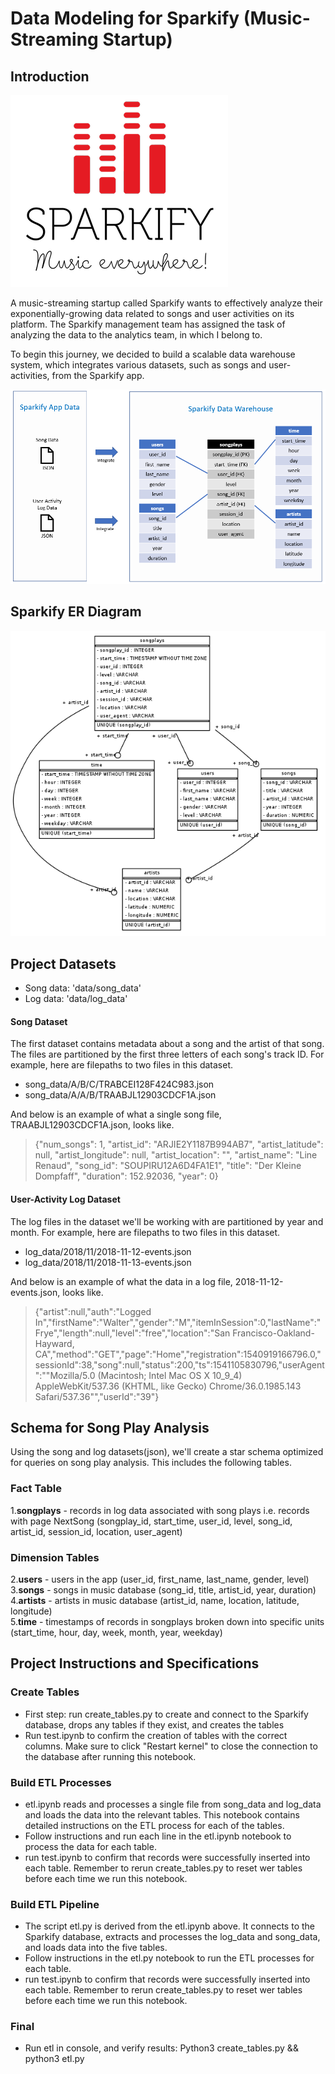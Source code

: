 # Data Modeling for Sparkify (Music-Streaming Startup)

## Introduction
![SparkifyLogo](img/SparkifyLogo.PNG)

A music-streaming startup called Sparkify wants to effectively analyze their exponentially-growing data related to songs and user activities on its platform. The Sparkify management team has assigned the task of analyzing the data to the analytics team, in which I belong to. 

To begin this journey, we decided to build a scalable data warehouse system, which integrates various datasets, such as songs and user-activities, from the Sparkify app.

![SparkifyDataWarehouse](img/SparkifyDataWarehouse.PNG)

## Sparkify ER Diagram
![SparkifyERDiagram](img/sparkifydb_erd.png)

## Project Datasets
* Song data: 'data/song_data'  
* Log data: 'data/log_data' 

#### Song Dataset
The first dataset contains metadata about a song and the artist of that song. The files are partitioned by the first three letters of each song's track ID. For example, here are filepaths to two files in this dataset.  
* song_data/A/B/C/TRABCEI128F424C983.json  
* song_data/A/A/B/TRAABJL12903CDCF1A.json

And below is an example of what a single song file, TRAABJL12903CDCF1A.json, looks like.  
> {"num_songs": 1, "artist_id": "ARJIE2Y1187B994AB7", "artist_latitude": null, "artist_longitude": null, "artist_location": "", "artist_name": "Line Renaud", "song_id": "SOUPIRU12A6D4FA1E1", "title": "Der Kleine Dompfaff", "duration": 152.92036, "year": 0}

#### User-Activity Log Dataset
The log files in the dataset we'll be working with are partitioned by year and month. For example, here are filepaths to two files in this dataset.  
* log_data/2018/11/2018-11-12-events.json   
* log_data/2018/11/2018-11-13-events.json     

And below is an example of what the data in a log file, 2018-11-12-events.json, looks like.  
> {"artist":null,"auth":"Logged In","firstName":"Walter","gender":"M","itemInSession":0,"lastName":"Frye","length":null,"level":"free","location":"San Francisco-Oakland-Hayward, CA","method":"GET","page":"Home","registration":1540919166796.0,"sessionId":38,"song":null,"status":200,"ts":1541105830796,"userAgent":"\"Mozilla\/5.0 (Macintosh; Intel Mac OS X 10_9_4) AppleWebKit\/537.36 (KHTML, like Gecko) Chrome\/36.0.1985.143 Safari\/537.36\"","userId":"39"}


## Schema for Song Play Analysis
Using the song and log datasets(json), we'll create a star schema optimized for queries on song play analysis. This includes the following tables.

### Fact Table
1.**songplays** - records in log data associated with song plays i.e. records with page NextSong (songplay_id, start_time, user_id, level, song_id, artist_id, session_id, location, user_agent)
### Dimension Tables
2.**users** - users in the app (user_id, first_name, last_name, gender, level)   
3.**songs** - songs in music database (song_id, title, artist_id, year, duration)  
4.**artists** - artists in music database (artist_id, name, location, latitude, longitude)  
5.**time** - timestamps of records in songplays broken down into specific units (start_time, hour, day, week, month, year, weekday)


## Project Instructions and Specifications
### Create Tables
* First step: run create_tables.py to create and connect to the Sparkify database, drops any tables if they exist, and creates the tables
* Run test.ipynb to confirm the creation of tables with the correct columns. Make sure to click "Restart kernel" to close the connection to the database after running this notebook.

### Build ETL Processes
* etl.ipynb reads and processes a single file from song_data and log_data and loads the data into the relevant tables. This notebook contains detailed instructions on the ETL process for each of the tables.
* Follow instructions and run each line in the etl.ipynb notebook to process the data for each table. 
* run test.ipynb to confirm that records were successfully inserted into each table. Remember to rerun create_tables.py to reset wer tables before each time we run this notebook.

### Build ETL Pipeline
* The script etl.py is derived from  the etl.ipynb above. It connects to the Sparkify database, extracts and processes the log_data and song_data, and loads data into the five tables.
* Follow instructions in the etl.py notebook to run the ETL processes for each table. 
* run test.ipynb to confirm that records were successfully inserted into each table. Remember to rerun create_tables.py to reset wer tables before each time we run this notebook.

### Final
* Run etl in console, and verify results: Python3 create_tables.py && python3 etl.py